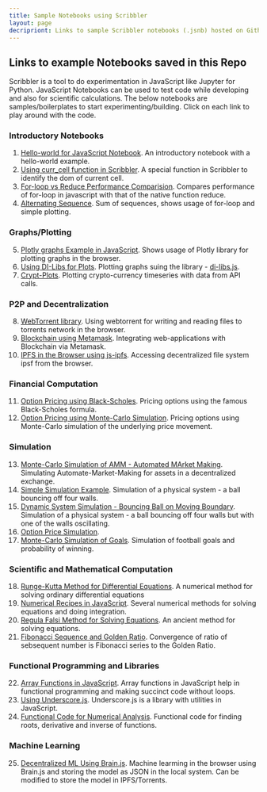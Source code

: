 ```yaml
---
title: Sample Notebooks using Scribbler
layout: page
decripriont: Links to sample Scribbler notebooks (.jsnb) hosted on Github. Click on each link to play around with the code.
---
```

## Links to example Notebooks saved in this Repo
 
Scribbler is a tool to do experimentation in JavaScript like Jupyter for Python. JavaScript Notebooks can be used to test code while developing and also for scientific calculations. The below notebooks are samples/boilerplates to start experimenting/building. Click on each link to play around with the code.

### Introductory Notebooks
1. [Hello-world for JavaScript Notebook](https://decentralized-intelligence.com/jsnb/#./examples/Hello-world.jsnb). An introductory notebook with a hello-world example.
2. [Using curr_cell function in Scribbler](https://decentralized-intelligence.com/jsnb/#./examples/curr_cell_example.jsnb). A special function in Scribbler to identify the dom of current cell.
3. [For-loop vs Reduce Performance Comparision](https://decentralized-intelligence.com/jsnb/#./examples/Timing-experiment.jsnb). Compares performance of for-loop in javascript with that of the native function reduce.
4. [Alternating Sequence](https://decentralized-intelligence.com/jsnb/#./examples/Alternating-Sequence.jsnb). Sum of sequences, shows usage of for-loop and simple plotting.

### Graphs/Plotting
5. [Plotly graphs Example in JavaScript](https://decentralized-intelligence.com/jsnb/#./examples/Plotly-Example.jsnb). Shows usage of Plotly library for plotting graphs in the browser.
6. [Using DI-Libs for Plots](https://decentralized-intelligence.com/jsnb/#./examples/DI-Lib-Plots.jsnb). Plotting graphs suing the library - [di-libs.js](https://decentralized-intelligence.com/di-libs).
7. [Crypt-Plots](https://decentralized-intelligence.com/jsnb/#./examples/Crypto-Currency-TimeSeries.jsnb). Plotting crypto-currency timeseries with data from API calls.

### P2P and Decentralization
8. [WebTorrent library](https://decentralized-intelligence.com/jsnb/#./examples/WebTorrent-Example.jsnb). Using webtorrent for writing and reading files to torrents network in the browser.
9. [Blockchain using Metamask](https://decentralized-intelligence.com/jsnb/#./examples/Ethereum-Metamask.jsnb). Integrating web-applications with Blockchain via Metamask.
10. [IPFS in the Browser using js-ipfs](https://decentralized-intelligence.com/jsnb/#./examples/IPFS-in-Browser.jsnb). Accessing decentralized file system ipsf from the browser.

### Financial Computation
11. [Option Pricing using Black-Scholes](https://decentralized-intelligence.com/jsnb/#./examples/Black-Scholes.jsnb). Pricing options using the famous Black-Scholes formula.
12. [Option Pricing using Monte-Carlo Simulation](https://decentralized-intelligence.com/jsnb/#./examples/Option-Pricing-MC.jsnb). Pricing options using Monte-Carlo simulation of the underlying price movement.


### Simulation
13. [Monte-Carlo Simulation of AMM - Automated MArket Making](https://decentralized-intelligence.com/jsnb/#./examples/AMM-Simulation.jsnb). Simulating Automate-Market-Making for assets in a decentralized exchange.
14. [Simple Simulation Example](https://decentralized-intelligence.com/jsnb/#./examples/Simple-Simulation.jsnb). Simulation of a physical system - a ball bouncing off four walls.
15. [Dynamic System Simulation - Bouncing Ball on Moving Boundary](https://decentralized-intelligence.com/jsnb/#./examples/Dynamic-Simulation.jsnb). Simulation of a physical system - a ball bouncing off four walls but with one of the walls oscillating.
16. [Option Price Simulation](https://decentralized-intelligence.com/jsnb/#./examples/Black-Scholes-Simulation.jsnb). 
17. [Monte-Carlo Simulation of Goals](https://decentralized-intelligence.com/jsnb/#./examples/Monte-Carlo-Simulation-of-Goals.jsnb). Simulation of football goals and probability of winning.

### Scientific and Mathematical Computation
18. [Runge-Kutta Method for Differential Equations](https://decentralized-intelligence.com/jsnb/#./examples/Runge-Kutta-for-Differential-Equations.jsnb). A numerical method for solving ordinary differential equations
19. [Numerical Recipes in JavaScript](https://decentralized-intelligence.com/jsnb/#./examples/Numerical-Analysis-Recipes.jsnb). Several numerical methods for solving equations and doing integration.
20. [Regula Falsi Method for Solving Equations](https://decentralized-intelligence.com/jsnb/#./examples/Regula-Falsi.jsnb). An ancient method for solving equations. 
21. [Fibonacci Sequence and Golden Ratio](https://decentralized-intelligence.com/jsnb/#./examples/Fibonacci-Sequence-Golden-Ratio.jsnb). Convergence of ratio of sebsequent number is Fibonacci series to the Golden Ratio.


### Functional Programming and Libraries
22. [Array Functions in JavaScript](https://decentralized-intelligence.com/jsnb/#./examples/Array-Functions.jsnb). Array functions in JavaScript help in functional programming and making succinct code without loops.
23. [Using Underscore.js](https://decentralized-intelligence.com/jsnb/#./examples/Underscore-JS.jsnb). Underscore.js is a library with utilities in JavaScript. 
24. [Functional Code for Numerical Analysis](https://decentralized-intelligence.com/jsnb/#./examples/Numerical-Analysis-Using-Functional-Paradigm.jsnb). Functional code for finding roots, derivative and inverse of functions.

### Machine Learning
25. [Decentralized ML Using Brain.js](https://decentralized-intelligence.com/jsnb/#./examples/Decentralized-ML-Model-Storage.jsnb). Machine learming in the browser using Brain.js and storing the model as JSON in the local system. Can be modified to store the model in IPFS/Torrents.
